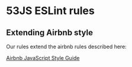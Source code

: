 # 53JS ESLint rules

## Extending Airbnb style

Our rules extend the airbnb rules described here:

[Airbnb JavaScript Style Guide](https://github.com/airbnb/javascript)
